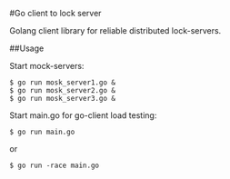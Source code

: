 #Go client to lock server

Golang client library for reliable distributed lock-servers.

##Usage

Start mock-servers:

    $ go run mosk_server1.go &
    $ go run mosk_server2.go &
    $ go run mosk_server3.go &


Start main.go for go-client load testing:

    $ go run main.go
 
or

    $ go run -race main.go
